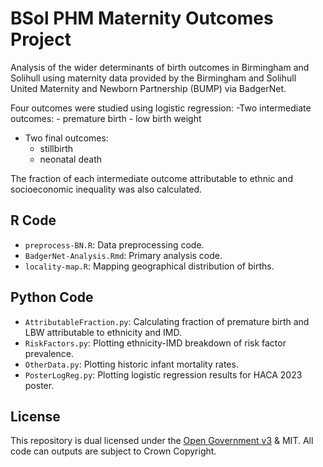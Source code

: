 # BSol PHM Maternity Outcomes Project

Analysis of the wider determinants of birth outcomes in Birmingham and Solihull using maternity data provided by the Birmingham and Solihull United Maternity and Newborn
Partnership (BUMP) via BadgerNet. 

Four outcomes were studied using logistic regression: 
-Two intermediate outcomes:
	- premature birth
	- low birth weight
- Two final outcomes:
	- stillbirth
	- neonatal death

The fraction of each intermediate outcome attributable to ethnic and socioeconomic inequality was also calculated.

## R Code

- `preprocess-BN.R`: Data preprocessing code.
- `BadgerNet-Analysis.Rmd`: Primary analysis code.
- `locality-map.R`: Mapping geographical distribution of births.

## Python Code

- `AttributableFraction.py`: Calculating fraction of premature birth and LBW attributable to ethnicity and IMD.
- `RiskFactors.py`: Plotting ethnicity-IMD breakdown of risk factor prevalence.
- `OtherData.py`: Plotting historic infant mortality rates.
- `PosterLogReg.py`: Plotting logistic regression results for HACA 2023 poster.

## License

This repository is dual licensed under the [Open Government v3]([https://www.nationalarchives.gov.uk/doc/open-government-licence/version/3/) & MIT. All code can outputs are subject to Crown Copyright.
